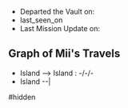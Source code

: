 - Departed the Vault on: 
- last_seen_on 
- Last Mission Update on: 

## Graph of Mii's Travels

- Island --> Island : -/-/-  
- Island --|


#hidden